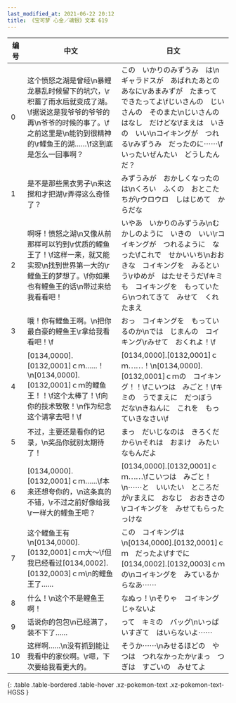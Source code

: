 ```yaml
---
last_modified_at: 2021-06-22 20:12
title: 《宝可梦 心金／魂银》文本 619
---
```

| 编号 | 中文 | 日文 |
| ---- | ---- | ---- |
| 0 | 这个愤怒之湖是曾经\n暴鲤龙暴乱时候留下的坑穴，\r积蓄了雨水后就变成了湖。\f据说这是我爷爷的爷爷的再\n爷爷的时候的事了。\f之前这里是\n能钓到很精神的\r鲤鱼王的湖……\f这到底是怎么一回事啊？ | この　いかりのみずうみ　は\nギャラドスが　あばれたあとの　あなに\rあまみずが　たまって　できたってよ\fじいさんの　じいさんの　そのまた\nじいさんの　はなし　だけどな\fまえは　いきの　いい\nコイキングが　つれる\rみずうみ　だったのに⋯⋯\fいったいぜんたい　どうしたんだ？ |
| 1 | 是不是那些黑衣男子\n来这搅和才把湖\r弄得这么奇怪了？ | みずうみが　おかしくなったのは\nくろい　ふくの　おとこたちが\rウロウロ　しはじめて　からだな |
| 2 | 啊呀！愤怒之湖\n又像从前那样可以钓到\r优质的鲤鱼王了！\f这样一来，就又能实现\n找到世界第一大的\r鲤鱼王的梦想了。\f你如果也有鲤鱼王的话\n带过来给我看看吧！ | いやあ　いかりのみずうみ\nむかしのように　いきの　いい\rコイキングが　つれるように　なった\fこれで　せかいいち\nおおきな　コイキングを　みるという\rゆめが　はたせそうだ\fキミも　コイキングを　もっていたら\nつれてきて　みせて　くれたまえ |
| 3 | 哦！你有鲤鱼王啊。\n把你最自豪的鲤鱼王\r拿给我看看吧！\f | おっ　コイキングを　もっているのか\nでは　じまんの　コイキング\rみせて　おくれよ！\f |
| 4 | [0134,0000].[0132,0001]ｃｍ……！\n[0134,0000].[0132,0001]ｃｍ的鲤鱼王！！\f这个太棒了！\f向你的技术致敬！\n作为纪念这个请拿去吧！\f | [0134,0000].[0132,0001]ｃｍ⋯⋯！\n[0134,0000].[0132,0001]ｃｍの　コイキング！！\fこいつは　みごと！\fキミの　うでまえに　だつぼう　だな\nきねんに　これを　もっていきなさい\f |
| 5 | 不过，主要还是看你的记录，\n奖品你就别太期待了！ | まっ　だいじなのは　きろくだから\nそれは　おまけ　みたいなもんだよ |
| 6 | [0134,0000].[0132,0001]ｃｍ……\f本来还想夸你的，\n这条真的不错，\r不过之前好像给我\r一样大的鲤鱼王吧？ | [0134,0000].[0132,0001]ｃｍ⋯⋯\fこいつは　みごと！\n⋯⋯と　いいたい　ところだが\rまえに　おなじ　おおきさの\rコイキングを　みせてもらったっけな |
| 7 | 这个鲤鱼王有\n[0134,0000].[0132,0001]ｃｍ大～\f但我已经看过[0134,0002].[0132,0003]ｃｍ\n的鲤鱼王了…… | この　コイキングは\n[0134,0000].[0132,0001]ｃｍ　だったよ\fすでに　[0134,0002].[0132,0003]ｃｍの\nコイキングを　みているからなあ⋯⋯ |
| 8 | 什么！\n这个不是鲤鱼王啊！ | なぬっ！\nそりゃ　コイキング　じゃないよ |
| 9 | 话说你的包包\n已经满了，装不下了…… | って　キミの　バッグ\nいっぱいすぎて　はいらないよ⋯⋯ |
| 10 | 这样啊……\n没有抓到能让我看中的家伙啊。\r嗯，下次要给我看更大的。 | そうか⋯⋯\nみせるほどの　やつは　つれなかったか\rまっ　つぎは　すごいの　みせてよ |
{: .table .table-bordered .table-hover .xz-pokemon-text .xz-pokemon-text-HGSS }